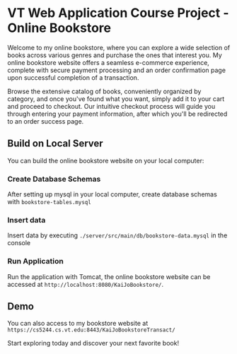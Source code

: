 # VT Web Application Course Project - Online Bookstore

Welcome to my online bookstore, where you can explore a wide selection of books across various genres and purchase the ones that interest you. My online bookstore website offers a seamless e-commerce experience, complete with secure payment processing and an order confirmation page upon successful completion of a transaction.

Browse the extensive catalog of books, conveniently organized by category, and once you've found what you want, simply add it to your cart and proceed to checkout. Our intuitive checkout process will guide you through entering your payment information, after which you'll be redirected to an order success page.

## Build on Local Server

You can build the online bookstore website on your local computer:

### Create Database Schemas

After setting up mysql in your local computer, create database schemas with `bookstore-tables.mysql`

### Insert data

Insert data by executing `./server/src/main/db/bookstore-data.mysql` in the console

### Run Application

Run the application with Tomcat, the online bookstore website can be accessed at `http://localhost:8080/KaiJoBookstore/`.

## Demo

You can also access to my bookstore website at `https://cs5244.cs.vt.edu:8443/KaiJoBookstoreTransact/`

Start exploring today and discover your next favorite book!
